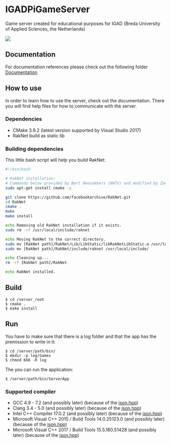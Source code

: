 # IGADPiGameServer
Game server created for educational purposes for IGAD (Breda University of Applied Sciences, the Netherlands)

<img src="https://insight.nhtv.nl/wp-content/uploads/2018/01/English-banner.jpg" />

## Documentation
For documentation references please check out the following folder [Documentation](/Documentation)

## How to use

In order to learn how to use the server, check out the documentation. There you will find help files for how to communicate with the server.
### Dependencies

- CMake 3.9.2 (latest version supported by Visual Studio 2017)
- RakNet build as static lib
### Building dependencies

This little bash script will help you build RakNet:
```bash
#!/bin/bash

# RakNet installation:
# Commands below provided by Bert Heesakkers (NHTV) and modified by Zandor Smith.
sudo apt-get install cmake -y

git clone https://github.com/facebookarchive/RakNet.git
cd RakNet
cmake .
make
make install

echo Removing old RakNet installation if it exists.
sudo rm -rf /usr/local/include/raknet

echo Moving RakNet to the correct directory.
sudo mv [RakNet path]/RakNet/Lib/LibStatic/libRakNetLibStatic.a /usr/local/lib
sudo mv [RakNet path]/RakNet/include/raknet /usr/local/include/

echo Cleaning up...
rm -rf [RakNet path]/RakNet

echo RakNet installed.
```

## Build

```
$ cd /server_root
$ cmake .
$ make install
```

## Run
You have to make sure that there is a log folder and that the app has the premission to write in it:
```
$ cd /server/path/bin/
$ mkdir -p log/Games
$ chmod 666 -R log
```
The you can run the application:
```
$ /server/path/bin/ServerApp
```

### Supported compiler

- GCC 4.9 - 7.2 (and possibly later) (because of the [json.hpp](https://github.com/nlohmann/json#supported-compilers))
- Clang 3.4 - 5.0 (and possibly later) (because of the [json.hpp](https://github.com/nlohmann/json#supported-compilers))
- Intel C++ Compiler 17.0.2 (and possibly later) (because of the [json.hpp](https://github.com/nlohmann/json#supported-compilers))
- Microsoft Visual C++ 2015 / Build Tools 14.0.25123.0 (and possibly later) (because of the [json.hpp](https://github.com/nlohmann/json#supported-compilers))
- Microsoft Visual C++ 2017 / Build Tools 15.5.180.51428 (and possibly later) (because of the [json.hpp](https://github.com/nlohmann/json#supported-compilers))
